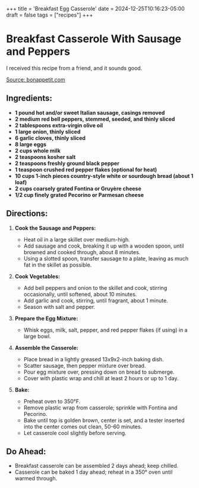 +++
title = 'Breakfast Egg Casserole'
date = 2024-12-25T10:16:23-05:00
draft = false
tags = ["recipes"]
+++

# Breakfast Casserole With Sausage and Peppers
I received this recipe from a friend, and it sounds good.

[Source: bonappetit.com](https://www.bonappetit.com/recipe/breakfast-casserole)

## Ingredients:
- **1 pound hot and/or sweet Italian sausage, casings removed**
- **2 medium red bell peppers, stemmed, seeded, and thinly sliced**
- **2 tablespoons extra-virgin olive oil**
- **1 large onion, thinly sliced**
- **6 garlic cloves, thinly sliced**
- **8 large eggs**
- **2 cups whole milk**
- **2 teaspoons kosher salt**
- **2 teaspoons freshly ground black pepper**
- **1 teaspoon crushed red pepper flakes (optional for heat)**
- **10 cups 1-inch pieces country-style white or sourdough bread (about 1 loaf)**
- **2 cups coarsely grated Fontina or Gruyère cheese**
- **1/2 cup finely grated Pecorino or Parmesan cheese**

## Directions:

1. **Cook the Sausage and Peppers:**
   - Heat oil in a large skillet over medium-high. 
   - Add sausage and cook, breaking it up with a wooden spoon, until browned and cooked through, about 8 minutes.
   - Using a slotted spoon, transfer sausage to a plate, leaving as much fat in the skillet as possible.

2. **Cook Vegetables:**
   - Add bell peppers and onion to the skillet and cook, stirring occasionally, until softened, about 10 minutes.
   - Add garlic and cook, stirring, until fragrant, about 1 minute.
   - Season with salt and pepper.

3. **Prepare the Egg Mixture:**
   - Whisk eggs, milk, salt, pepper, and red pepper flakes (if using) in a large bowl.

4. **Assemble the Casserole:**
   - Place bread in a lightly greased 13x9x2-inch baking dish.
   - Scatter sausage, then pepper mixture over bread.
   - Pour egg mixture over, pressing down on bread to submerge.
   - Cover with plastic wrap and chill at least 2 hours or up to 1 day.

5. **Bake:**
   - Preheat oven to 350°F.
   - Remove plastic wrap from casserole; sprinkle with Fontina and Pecorino.
   - Bake until top is golden brown, center is set, and a tester inserted into the center comes out clean, 50-60 minutes. 
   - Let casserole cool slightly before serving.

## Do Ahead:
- Breakfast casserole can be assembled 2 days ahead; keep chilled. 
- Casserole can be baked 1 day ahead; reheat in a 350° oven until warmed through.
